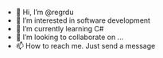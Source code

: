 - 👋 Hi, I’m @regrdu
- 👀 I’m interested in software development 
- 🌱 I’m currently learning C#
- 💞️ I’m looking to collaborate on ...
- 📫 How to reach me. Just send a message

<!---
regrdu/regrdu is a ✨ special ✨ repository because its `README.md` (this file) appears on your GitHub profile.
You can click the Preview link to take a look at your changes.
--->
